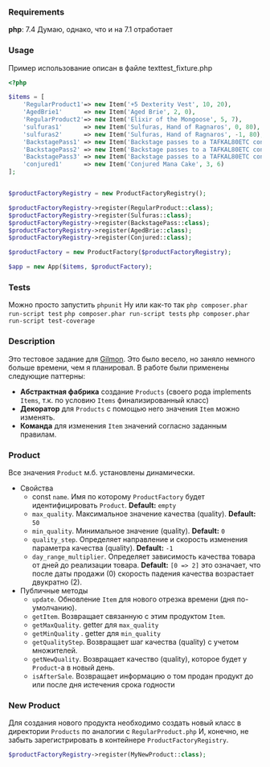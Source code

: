 ### Requirements

**php**: 7.4
Думаю, однако, что и на 7.1 отработает


### Usage

Пример использование описан в файле texttest\_fixture.php

```php
<?php

$items = [
    'RegularProduct1'=> new Item('+5 Dexterity Vest', 10, 20),
    'AgedBrie1'      => new Item('Aged Brie', 2, 0),
    'RegularProduct2'=> new Item('Elixir of the Mongoose', 5, 7),
    'sulfuras1'      => new Item('Sulfuras, Hand of Ragnaros', 0, 80),
    'sulfuras2'      => new Item('Sulfuras, Hand of Ragnaros', -1, 80),
    'BackstagePass1' => new Item('Backstage passes to a TAFKAL80ETC concert', 15, 20),
    'BackstagePass2' => new Item('Backstage passes to a TAFKAL80ETC concert', 10, 49),
    'BackstagePass3' => new Item('Backstage passes to a TAFKAL80ETC concert', 5, 49),
    'conjured1'      => new Item('Conjured Mana Cake', 3, 6)
];


$productFactoryRegistry = new ProductFactoryRegistry();

$productFactoryRegistry->register(RegularProduct::class);
$productFactoryRegistry->register(Sulfuras::class);
$productFactoryRegistry->register(BackstagePass::class);
$productFactoryRegistry->register(AgedBrie::class);
$productFactoryRegistry->register(Conjured::class);

$productFactory = new ProductFactory($productFactoryRegistry);

$app = new App($items, $productFactory);
```

### Tests

Можно просто запустить `phpunit`
Ну или как-то так
`php composer.phar run-script test`
`php composer.phar run-script tests`
`php composer.phar run-script test-coverage`

### Description

Это тестовое задание для  [Gilmon](https://gilmon.ru).
Это было весело, но заняло немного больше времени, чем я планировал.
В работе были применены следующие паттерны:

- **Абстрактная фабрика** создание `Products` (своего рода implements `Items`, т.к. по условию `Items` финализированный класс)
- **Декоратор** для `Products` с помощью него  значения `Item` можно изменять.
- **Команда** для изменения `Item` значений согласно заданным правилам.

### Product

Все значения `Product` м.б. установлены динамически.
- Свойства
  - const `name`. Имя по которому `ProductFactory` будет идентифицировать `Product`. **Default:** `empty`
  - `max_quality`. Максимальное значение качества (quality). **Default:** `50`
  - `min_quality`. Минимальное значение (quality). **Default:** `0`
  - `quality_step`. Определяет направление и скорость изменения параметра качества (quality). **Default:** `-1`
  - `day_range_multiplier`. Определяет зависимость качества товара от дней до реализации товара.
   **Default:** `[0 => 2]` это означает, что после даты продажи (0) скорость падения качества возрастает двукратно (2).
- Публичные методы  
  - `update`. Обновление `Item` для нового отрезка времени (дня по-умолчанию).
  - `getItem`. Возвращает связанную с этим продуктом `Item`.
  - `getMaxQuality`. getter для `max_quality` 
  - `getMinQuality` . getter для `min_quality`
  - `getQualityStep`. Возвращает шаг качества (quality) с учетом множителей.
  - `getNewQuality`. Возвращает качество (quality), которое будет у `Product`-а в новый день.
  - `isAfterSale`. Возвращает информацию о том продан продукт до или после дня истечения срока годности

### New Product
Для создания нового продукта необходимо создать новый класс в директории `Products` по аналогии с `RegularProduct.php`
И, конечно, не забыть зарегистрировать в контейнере `ProductFactoryRegistry`.

```php
$productFactoryRegistry->register(MyNewProduct::class);
```

